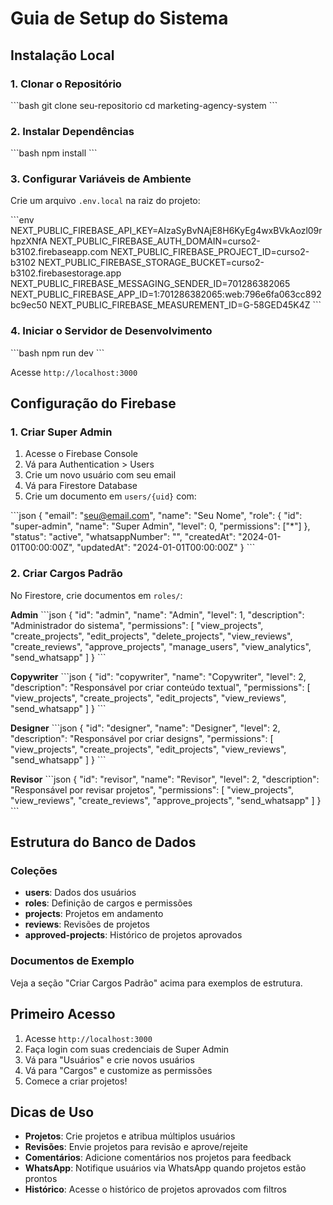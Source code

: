 # Guia de Setup do Sistema

## Instalação Local

### 1. Clonar o Repositório

\`\`\`bash
git clone seu-repositorio
cd marketing-agency-system
\`\`\`

### 2. Instalar Dependências

\`\`\`bash
npm install
\`\`\`

### 3. Configurar Variáveis de Ambiente

Crie um arquivo `.env.local` na raiz do projeto:

\`\`\`env
NEXT_PUBLIC_FIREBASE_API_KEY=AIzaSyBvNAjE8H6KyEg4wxBVkAozl09rhpzXNfA
NEXT_PUBLIC_FIREBASE_AUTH_DOMAIN=curso2-b3102.firebaseapp.com
NEXT_PUBLIC_FIREBASE_PROJECT_ID=curso2-b3102
NEXT_PUBLIC_FIREBASE_STORAGE_BUCKET=curso2-b3102.firebasestorage.app
NEXT_PUBLIC_FIREBASE_MESSAGING_SENDER_ID=701286382065
NEXT_PUBLIC_FIREBASE_APP_ID=1:701286382065:web:796e6fa063cc892bc9ec50
NEXT_PUBLIC_FIREBASE_MEASUREMENT_ID=G-58GED45K4Z
\`\`\`

### 4. Iniciar o Servidor de Desenvolvimento

\`\`\`bash
npm run dev
\`\`\`

Acesse `http://localhost:3000`

## Configuração do Firebase

### 1. Criar Super Admin

1. Acesse o Firebase Console
2. Vá para Authentication > Users
3. Crie um novo usuário com seu email
4. Vá para Firestore Database
5. Crie um documento em `users/{uid}` com:

\`\`\`json
{
  "email": "seu@email.com",
  "name": "Seu Nome",
  "role": {
    "id": "super-admin",
    "name": "Super Admin",
    "level": 0,
    "permissions": ["*"]
  },
  "status": "active",
  "whatsappNumber": "",
  "createdAt": "2024-01-01T00:00:00Z",
  "updatedAt": "2024-01-01T00:00:00Z"
}
\`\`\`

### 2. Criar Cargos Padrão

No Firestore, crie documentos em `roles/`:

**Admin**
\`\`\`json
{
  "id": "admin",
  "name": "Admin",
  "level": 1,
  "description": "Administrador do sistema",
  "permissions": [
    "view_projects",
    "create_projects",
    "edit_projects",
    "delete_projects",
    "view_reviews",
    "create_reviews",
    "approve_projects",
    "manage_users",
    "view_analytics",
    "send_whatsapp"
  ]
}
\`\`\`

**Copywriter**
\`\`\`json
{
  "id": "copywriter",
  "name": "Copywriter",
  "level": 2,
  "description": "Responsável por criar conteúdo textual",
  "permissions": [
    "view_projects",
    "create_projects",
    "edit_projects",
    "view_reviews",
    "send_whatsapp"
  ]
}
\`\`\`

**Designer**
\`\`\`json
{
  "id": "designer",
  "name": "Designer",
  "level": 2,
  "description": "Responsável por criar designs",
  "permissions": [
    "view_projects",
    "create_projects",
    "edit_projects",
    "view_reviews",
    "send_whatsapp"
  ]
}
\`\`\`

**Revisor**
\`\`\`json
{
  "id": "revisor",
  "name": "Revisor",
  "level": 2,
  "description": "Responsável por revisar projetos",
  "permissions": [
    "view_projects",
    "view_reviews",
    "create_reviews",
    "approve_projects",
    "send_whatsapp"
  ]
}
\`\`\`

## Estrutura do Banco de Dados

### Coleções

- **users**: Dados dos usuários
- **roles**: Definição de cargos e permissões
- **projects**: Projetos em andamento
- **reviews**: Revisões de projetos
- **approved-projects**: Histórico de projetos aprovados

### Documentos de Exemplo

Veja a seção "Criar Cargos Padrão" acima para exemplos de estrutura.

## Primeiro Acesso

1. Acesse `http://localhost:3000`
2. Faça login com suas credenciais de Super Admin
3. Vá para "Usuários" e crie novos usuários
4. Vá para "Cargos" e customize as permissões
5. Comece a criar projetos!

## Dicas de Uso

- **Projetos**: Crie projetos e atribua múltiplos usuários
- **Revisões**: Envie projetos para revisão e aprove/rejeite
- **Comentários**: Adicione comentários nos projetos para feedback
- **WhatsApp**: Notifique usuários via WhatsApp quando projetos estão prontos
- **Histórico**: Acesse o histórico de projetos aprovados com filtros

